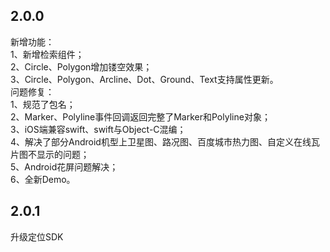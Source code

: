 ## 2.0.0
新增功能：  
   1、新增检索组件；  
   2、Circle、Polygon增加镂空效果；  
   3、Circle、Polygon、Arcline、Dot、Ground、Text支持属性更新。  
问题修复：  
   1、规范了包名；  
   2、Marker、Polyline事件回调返回完整了Marker和Polyline对象；  
   3、iOS端兼容swift、swift与Object-C混编；  
   4、解决了部分Android机型上卫星图、路况图、百度城市热力图、自定义在线瓦片图不显示的问题；  
   5、Android花屏问题解决；  
   6、全新Demo。  


## 2.0.1
升级定位SDK
